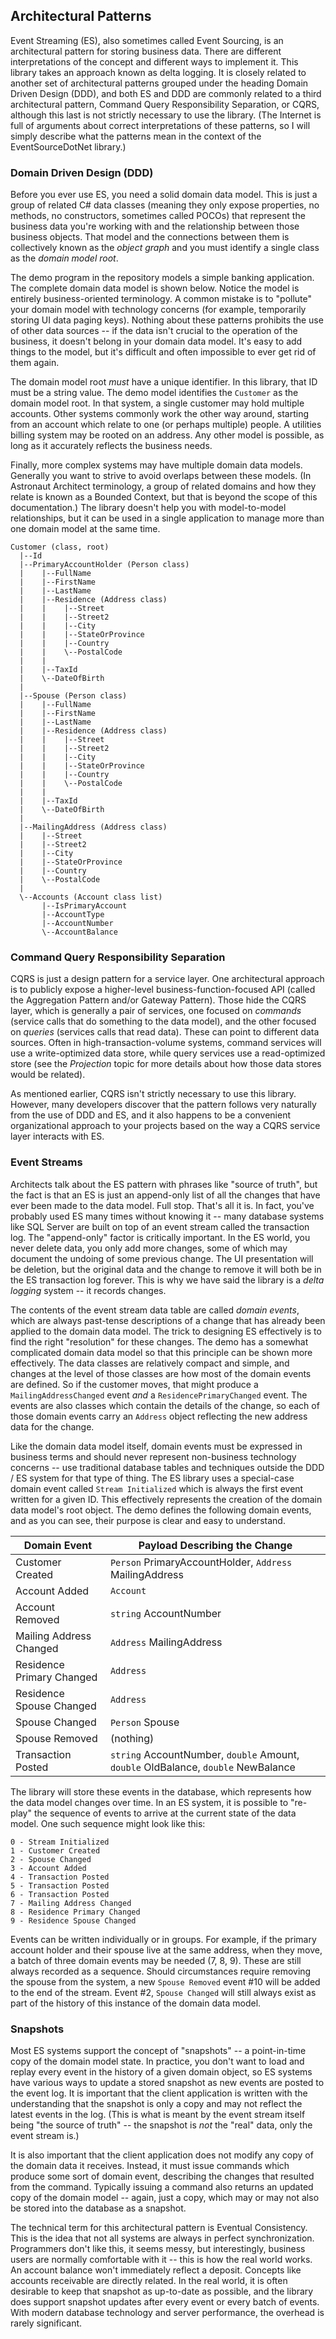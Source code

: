 ## Architectural Patterns

Event Streaming (ES), also sometimes called Event Sourcing, is an architectural pattern for storing business data. There are different interpretations of the concept and different ways to implement it. This library takes an approach known as delta logging. It is closely related to another set of architectural patterns grouped under the heading Domain Driven Design (DDD), and both ES and DDD are commonly related to a third architectural pattern, Command Query Responsibility Separation, or CQRS, although this last is not strictly necessary to use the library. (The Internet is full of arguments about correct interpretations of these patterns, so I will simply describe what the patterns mean in the context of the EventSourceDotNet library.)

### Domain Driven Design (DDD)

Before you ever use ES, you need a solid domain data model. This is just a group of related C# data classes (meaning they only expose properties, no methods, no constructors, sometimes called POCOs) that represent the business data you're working with and the relationship between those business objects. That model and the connections between them is collectively known as the _object graph_ and you must identify a single class as the _domain model root_.

The demo program in the repository models a simple banking application. The complete domain data model is shown below. Notice the model is entirely business-oriented terminology. A common mistake is to "pollute" your domain model with technology concerns (for example, temporarily storing UI data paging keys). Nothing about these patterns prohibits the use of other data sources -- if the data isn't crucial to the operation of the business, it doesn't belong in your domain data model. It's easy to add things to the model, but it's difficult and often impossible to ever get rid of them again.

The domain model root _must_ have a unique identifier. In this library, that ID must be a string value. The demo model identifies the `Customer` as the domain model root. In that system, a single customer may hold multiple accounts. Other systems commonly work the other way around, starting from an account which relate to one (or perhaps multiple) people. A utilities billing system may be rooted on an address. Any other model is possible, as long as it accurately reflects the business needs.

Finally, more complex systems may have multiple domain data models. Generally you want to strive to avoid overlaps between these models. (In Astronaut Architect terminology, a group of related domains and how they relate is known as a Bounded Context, but that is beyond the scope of this documentation.) The library doesn't help you with model-to-model relationships, but it can be used in a single application to manage more than one domain model at the same time.

```
Customer (class, root)
  |--Id
  |--PrimaryAccountHolder (Person class)
  |    |--FullName
  |    |--FirstName
  |    |--LastName
  |    |--Residence (Address class)
  |    |    |--Street
  |    |    |--Street2
  |    |    |--City
  |    |    |--StateOrProvince
  |    |    |--Country
  |    |    \--PostalCode
  |    |
  |    |--TaxId
  |    \--DateOfBirth
  |
  |--Spouse (Person class)
  |    |--FullName
  |    |--FirstName
  |    |--LastName
  |    |--Residence (Address class)
  |    |    |--Street
  |    |    |--Street2
  |    |    |--City
  |    |    |--StateOrProvince
  |    |    |--Country
  |    |    \--PostalCode
  |    |
  |    |--TaxId
  |    \--DateOfBirth
  |
  |--MailingAddress (Address class)
  |    |--Street
  |    |--Street2
  |    |--City
  |    |--StateOrProvince
  |    |--Country
  |    \--PostalCode
  |
  \--Accounts (Account class list)
       |--IsPrimaryAccount
       |--AccountType
       |--AccountNumber
       \--AccountBalance
```

### Command Query Responsibility Separation

CQRS is just a design pattern for a service layer. One architectural approach is to publicly expose a higher-level business-function-focused API (called the Aggregation Pattern and/or Gateway Pattern). Those hide the CQRS layer, which is generally a pair of services, one focused on _commands_ (service calls that do something to the data model), and the other focused on _queries_ (services calls that read data). These can point to different data sources. Often in high-transaction-volume systems, command services will use a write-optimized data store, while query services use a read-optimized store (see the _Projection_ topic for more details about how those data stores would be related). 

As mentioned earlier, CQRS isn't strictly necessary to use this library. However, many developers discover that the pattern follows very naturally from the use of DDD and ES, and it also happens to be a convenient organizational approach to your projects based on the way a CQRS service layer interacts with ES.

### Event Streams

Architects talk about the ES pattern with phrases like "source of truth", but the fact is that an ES is just an append-only list of all the changes that have ever been made to the data model. Full stop. That's all it is. In fact, you've probably used ES many times without knowing it -- many database systems like SQL Server are built on top of an event stream called the transaction log. The "append-only" factor is critically important. In the ES world, you never delete data, you only add more changes, some of which may document the undoing of some previous change. The UI presentation will be deletion, but the original data and the change to remove it will both be in the ES transaction log forever. This is why we have said the library is a _delta logging_ system -- it records changes.

The contents of the event stream data table are called _domain events_, which are always past-tense descriptions of a change that has already been applied to the domain data model. The trick to designing ES effectively is to find the right "resolution" for these changes. The demo has a somewhat complicated domain data model so that this principle can be shown more effectively. The data classes are relatively compact and simple, and changes at the level of those classes are how most of the domain events are defined. So if the customer moves, that might produce a `MailingAddressChanged` event _and_ a `ResidencePrimaryChanged` event. The events are also classes which contain the details of the change, so each of those domain events carry an `Address` object reflecting the new address data for the change.

Like the domain data model itself, domain events must be expressed in business terms and should never represent non-business technology concerns -- use traditional database tables and techniques outside the DDD / ES system for that type of thing. The ES library uses a special-case domain event called `Stream Initialized` which is always the first event written for a given ID. This effectively represents the creation of the domain data model's root object. The demo defines the following domain events, and as you can see, their purpose is clear and easy to understand.

| Domain Event              | Payload Describing the Change |
| ------------------------- | ----------- |
| Customer Created          | `Person` PrimaryAccountHolder, `Address` MailingAddress |
| Account Added             | `Account` |
| Account Removed           | `string` AccountNumber |
| Mailing Address Changed   | `Address` MailingAddress |
| Residence Primary Changed | `Address` |
| Residence Spouse Changed  | `Address` |
| Spouse Changed            | `Person` Spouse |
| Spouse Removed            | (nothing) |
| Transaction Posted        | `string` AccountNumber, `double` Amount, `double` OldBalance, `double` NewBalance |

The library will store these events in the database, which represents how the data model changes over time. In an ES system, it is possible to "re-play" the sequence of events to arrive at the current state of the data model. One such sequence might look like this:

```
0 - Stream Initialized
1 - Customer Created
2 - Spouse Changed
3 - Account Added
4 - Transaction Posted
5 - Transaction Posted
6 - Transaction Posted
7 - Mailing Address Changed
8 - Residence Primary Changed
9 - Residence Spouse Changed
```

Events can be written individually or in groups. For example, if the primary account holder and their spouse live at the same address, when they move, a batch of three domain events may be needed (7, 8, 9). These are still always recorded as a sequence. Should circumstances require removing the spouse from the system, a new `Spouse Removed` event #10 will be added to the end of the stream. Event #2, `Spouse Changed` will still always exist as part of the history of this instance of the domain data model.

### Snapshots

Most ES systems support the concept of "snapshots" -- a point-in-time copy of the domain model state. In practice, you don't want to load and replay every event in the history of a given domain object, so ES systems have various ways to update a stored snapshot as new events are posted to the event log. It is important that the client application is written with the understanding that the snapshot is only a copy and may not reflect the latest events in the log. (This is what is meant by the event stream itself being "the source of truth" -- the snapshot is _not_ the "real" data, only the event stream is.)

It is also important that the client application does not modify any copy of the domain data it receives. Instead, it must issue commands which produce some sort of domain event, describing the changes that resulted from the command. Typically issuing a command also returns an updated copy of the domain model -- again, just a copy, which may or may not also be stored into the database as a snapshot.

The technical term for this architectural pattern is Eventual Consistency. This is the idea that not all systems are always in perfect synchronization. Programmers don't like this, it seems messy, but interestingly, business users are normally comfortable with it -- this is how the real world works. An account balance won't immediately reflect a deposit. Concepts like accounts receivable are directly related. In the real world, it is often desirable to keep that snapshot as up-to-date as possible, and the library does support snapshot updates after every event or every batch of events. With modern database technology and server performance, the overhead is rarely significant.
